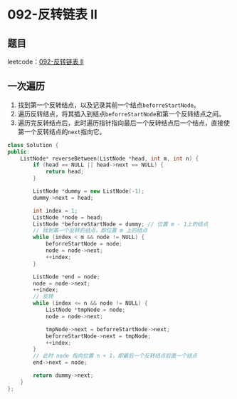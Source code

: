 # 092-反转链表 II

## 题目

leetcode：[092-反转链表 II](https://leetcode-cn.com/problems/reverse-linked-list-ii/)

## 一次遍历

1. 找到第一个反转结点，以及记录其前一个结点`beforreStartNode`。
2. 遍历反转结点，将其插入到结点`beforreStartNode`和第一个反转结点之间。
3. 遍历完反转结点后，此时遍历指针指向最后一个反转结点后一个结点，直接使第一个反转结点的`next`指向它。

```c++
class Solution {
public:
    ListNode* reverseBetween(ListNode *head, int m, int n) {
        if (head == NULL || head->next == NULL) {
            return head;
        }

        ListNode *dummy = new ListNode(-1);
        dummy->next = head;

        int index = 1;
        ListNode *node = head;
        ListNode *beforreStartNode = dummy; // 位置 m - 1上的结点
        // 找到第一个反转的结点，即位置 m 上的结点
        while (index < m && node != NULL) {
            beforreStartNode = node;
            node = node->next;
            ++index;
        }

        ListNode *end = node;
        node = node->next;
        ++index;
        // 反转
        while (index <= n && node != NULL) {
            ListNode *tmpNode = node;
            node = node->next;

            tmpNode->next = beforreStartNode->next;
            beforreStartNode->next = tmpNode;
            ++index;
        }
        // 此时 node 指向位置 n + 1，即最后一个反转结点后面一个结点
        end->next = node;

        return dummy->next;
    }
};
```
